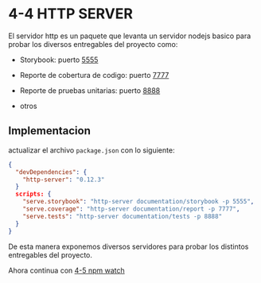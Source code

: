 # 4-4 HTTP SERVER

El servidor http es un paquete que levanta un servidor nodejs basico para probar los diversos entregables del proyecto como:

- Storybook: puerto [5555](http://localhost:5555)

- Reporte de cobertura de codigo: puerto [7777](http://localhost:7777)

- Reporte de pruebas unitarias: puerto [8888](http://localhost:8888)

- otros

## Implementacion

actualizar el archivo `package.json` con lo siguiente:

```json
{
  "devDependencies": {
    "http-server": "0.12.3"
  }
  scripts: {
    "serve.storybook": "http-server documentation/storybook -p 5555",
    "serve.coverage": "http-server documentation/report -p 7777",
    "serve.tests": "http-server documentation/tests -p 8888"
  }
}
```

De esta manera exponemos diversos servidores para probar los distintos entregables del proyecto.

Ahora continua con [4-5 npm watch](4-5-npm-watch.md)
